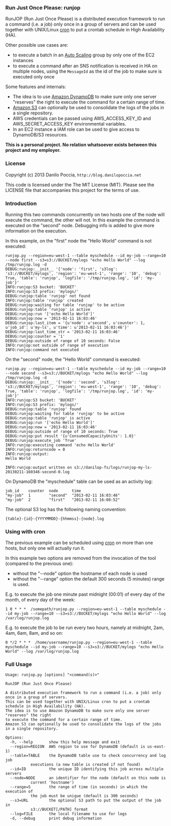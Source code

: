 ### Run Just Once Please: runjop

RunJOP (Run Just Once Please) is a distributed execution framework to run a command (i.e. a job) only once in a group of servers and can be used together with UNIX/Linux [cron](http://en.wikipedia.org/wiki/Cron) to put a crontab schedule in High Availability (HA).

Other possible use cases are:
* to execute a batch in an [Auto Scaling](http://aws.amazon.com/autoscaling/) group by only one of the EC2 instances
* to execute a command after an SNS notification is received in HA on multiple nodes, using the `MessageId` as the id of the job to make sure is executed only once

Some features and internals:
* The idea is to use [Amazon DynamoDB](http://aws.amazon.com/dynamodb/) to make sure only one server "reserves" the right to execute the command for a certain range of time.
* [Amazon S3](http://aws.amazon.com/s3/) can optionally be used to consolidate the logs of the jobs in a single repository.
* AWS credentials can be passed using AWS_ACCESS_KEY_ID and AWS_SECRET_ACCESS_KEY environmental variables.
* In an EC2 instance a IAM role can be used to give access to DynamoDB/S3 resources.

**This is a personal project. No relation whatsoever exists between this project and my employer.**

### License

Copyright (c) 2013 Danilo Poccia, `http://blog.danilopoccia.net`

This code is licensed under the The MIT License (MIT). Please see the LICENSE file that accompanies this project for the terms of use.

### Introduction

Running this two commands concurrently on two hosts one of the node will execute the command, the other will not. In this example the command is executed on the "second" node. Debugging info is added to give more information on the execution.

In this example, on the "first" node the "Hello World" command is not executed:

    runjop.py --region=eu-west-1 --table myschedule --id my-job --range=10 --node first --s3=s3://BUCKET/mylogs "echo Hello World" --log /tmp/runjop.log -d
    DEBUG:runjop:__init__ '{'node': 'first', 's3log': 's3://BUCKET/mylogs', 'region': 'eu-west-1', 'range': '10', 'debug': True, 'table': 'runjop', 'logfile': '/tmp/runjop.log', 'id': 'my-job'}'
    INFO:runjop:S3 bucket: 'BUCKET'
    INFO:runjop:S3 prefix: 'mylogs/'
    DEBUG:runjop:table 'runjop' not found
    INFO:runjop:table 'runjop' created
    DEBUG:runjop:waiting for table 'runjop' to be active
    DEBUG:runjop:table 'runjop' is active
    DEBUG:runjop:run '['echo Hello World']'
    DEBUG:runjop:now = '2013-02-11 16:03:46'
    DEBUG:runjop:last_item = '{u'node': u'second', u'counter': 1, u'job_id': u'my-ls', u'time': u'2013-02-11 16:03:46'}'
    DEBUG:runjop:last_time_str = '2013-02-11 16:03:46'
    DEBUG:runjop:counter = '1'
    DEBUG:runjop:outside of range of 10 seconds: False
    INFO:runjop:not outside of range of execution
    INFO:runjop:command not executed

On the "second" node, the "Hello World" command is executed:

    runjop.py --region=eu-west-1 --table myschedule --id my-job --range=10 --node second --s3=s3://BUCKET/mylogs "echo Hello World" --log /tmp/runjop.log -d
    DEBUG:runjop:__init__ '{'node': 'second', 's3log': 's3://BUCKET/mylogs', 'region': 'eu-west-1', 'range': '10', 'debug': True, 'table': 'runjop', 'logfile': '/tmp/runjop.log', 'id': 'my-job'}'
    INFO:runjop:S3 bucket: 'BUCKET'
    INFO:runjop:S3 prefix: 'mylogs/'
    DEBUG:runjop:table 'runjop' found
    DEBUG:runjop:waiting for table 'runjop' to be active
    DEBUG:runjop:table 'runjop' is active
    DEBUG:runjop:run '['echo Hello World']'
    DEBUG:runjop:now = '2013-02-11 16:03:46'
    DEBUG:runjop:outside of range of 10 seconds: True
    DEBUG:runjop:put result '{u'ConsumedCapacityUnits': 1.0}'
    DEBUG:runjop:execute_job 'True'
    INFO:runjop:executing command 'echo Hello World'
    INFO:runjop:returncode = 0
    INFO:runjop:output:
    Hello World

    INFO:runjop:output written on s3://danilop-fs/logs/runjop-my-ls-20130211-160346-second-0.log

On DynamoDB the "myschedule" table can be used as an activity log:

    job_id    counter  node      time 
    "my-job"  1        "second"  "2013-02-11 16:03:46"
    "my-job"  2        "first"   "2013-02-11 16:08:52"

The optional S3 log has the following naming convention:

    {table}-{id}-{YYYYMMDD}-{hhmmss}-{node}.log

### Using with cron

The previous example can be scheduled using [cron](http://en.wikipedia.org/wiki/Cron) on more than one hosts, but only one will actually run it.

In this example two options are removed from the invocation of the tool (compared to the previous one):
* without the "--node" option the hostname of each node is used
* without the "--range" option the default 300 seconds (5 minutes) range is used.

E.g. to execute the job one minute past midnight (00:01) of every day of the month, of every day of the week:

    1 0 * * *  /somepath/runjop.py --region=eu-west-1 --table myschedule --id my-job --range=10 --s3=s3://BUCKET/mylogs "echo Hello World" --log /var/log/runjop.log

E.g. to	execute	the job to be run every two hours, namely at midnight, 2am, 4am, 6am, 8am, and so on:

    0 */2 * * *  /home/username/runjop.py --region=eu-west-1 --table myschedule --id my-job --range=10 --s3=s3://BUCKET/mylogs "echo Hello World" --log /var/log/runjop.log

### Full Usage

    Usage: runjop.py [options] "<command(s)>"

    RunJOP (Run Just Once Please)

    A distributed execution framework to run a command (i.e. a job) only once in a group of servers.
    This can be used together with UNIX/Linux cron to put a crontab schedule in High Availability (HA).
    The idea is to use Amazon DynamoDB to make sure only one server "reserves" the right
    to execute the command for a certain range of time.
    Amazon S3 can optionally be used to consolidate the logs of the jobs in a single repository.

    Options:
      -h, --help       show this help message and exit
      --region=REGION  AWS region to use for DynamoDB (default is us-east-1)
      --table=TABLE    the DynamoDB table use to check concurrency and log job
		       executions (a new table is created if not found)
      --id=ID          the unique ID identifying this job across multiple servers
      --node=NODE      an identifier for the node (default on this node is
		       current 'hostname')
      --range=S        the range of time (in seconds) in which the execution of
		       the job must be unique (default is 300 seconds)
      --s3=URL         the optional S3 path to put the output of the job in
		       s3://BUCKET[/PATH] format
      --log=FILE       the local filename to use for logs
      -d, --debug      print debug information

